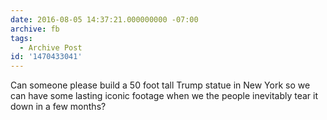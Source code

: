 ```yaml
---
date: 2016-08-05 14:37:21.000000000 -07:00
archive: fb
tags: 
  - Archive Post
id: '1470433041'
---
```


Can someone please build a 50 foot tall Trump statue in New York so we can have some lasting iconic footage when we the people inevitably tear it down in a few months?
